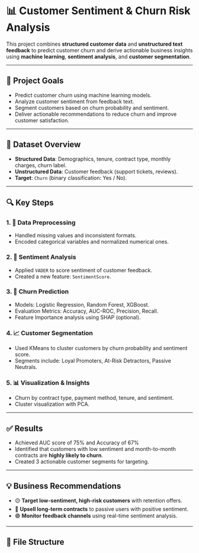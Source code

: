 # 📊 Customer Sentiment & Churn Risk Analysis

This project combines **structured customer data** and **unstructured text feedback** to predict customer churn and derive actionable business insights using **machine learning**, **sentiment analysis**, and **customer segmentation**.

---

## 📌 Project Goals

- Predict customer churn using machine learning models.
- Analyze customer sentiment from feedback text.
- Segment customers based on churn probability and sentiment.
- Deliver actionable recommendations to reduce churn and improve customer satisfaction.

---

## 🧾 Dataset Overview

- **Structured Data**: Demographics, tenure, contract type, monthly charges, churn label.
- **Unstructured Data**: Customer feedback (support tickets, reviews).
- **Target**: `Churn` (binary classification: Yes / No).

---

## 🔍 Key Steps

### 1. 🧹 Data Preprocessing
- Handled missing values and inconsistent formats.
- Encoded categorical variables and normalized numerical ones.

### 2. 💬 Sentiment Analysis
- Applied `VADER` to score sentiment of customer feedback.
- Created a new feature: `SentimentScore`.

### 3. 🤖 Churn Prediction
- Models: Logistic Regression, Random Forest, XGBoost.
- Evaluation Metrics: Accuracy, AUC-ROC, Precision, Recall.
- Feature Importance analysis using SHAP (optional).

### 4. 📈 Customer Segmentation
- Used KMeans to cluster customers by churn probability and sentiment score.
- Segments include: Loyal Promoters, At-Risk Detractors, Passive Neutrals.

### 5. 📊 Visualization & Insights
- Churn by contract type, payment method, tenure, and sentiment.
- Cluster visualization with PCA.

---

## ✅ Results

- Achieved AUC score of 75% and Accuracy of 67% 
- Identified that customers with low sentiment and month-to-month contracts are **highly likely to churn**.
- Created 3 actionable customer segments for targeting.

---

## 💡 Business Recommendations

- 🟡 **Target low-sentiment, high-risk customers** with retention offers.
- 🔵 **Upsell long-term contracts** to passive users with positive sentiment.
- 🟣 **Monitor feedback channels** using real-time sentiment analysis.

---

## 📂 File Structure

